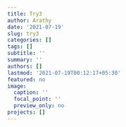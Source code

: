 ```yaml
---
title: Try3
author: Arathy
date: '2021-07-19'
slug: try3
categories: []
tags: []
subtitle: ''
summary: ''
authors: []
lastmod: '2021-07-19T00:12:17+05:30'
featured: no
image:
  caption: ''
  focal_point: ''
  preview_only: no
projects: []
---
```

